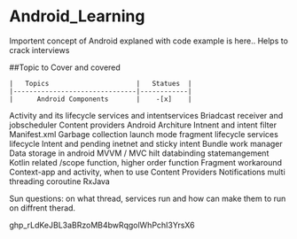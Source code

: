 # Android_Learning
Importent concept of Android explaned with code example is here.. Helps to crack interviews


##Topic to Cover and covered

    |   Topics                      |   Statues  |
    |-------------------------------|------------|
    |      Android Components       |    -[x]    |


Activity and its lifecycle
services and intentservices
Briadcast receiver and jobscheduler
Content providers
Android Architure
Intnent and intent filter
Manifest.xml
Garbage collection
launch mode
fragment lifecycle
services lifecycle
Intent and pending inetnet and sticky intent
Bundle
work manager
Data storage in android
MVVM / MVC
hilt
databinding
statemangement
Kotlin related /scope function, higher order function
Fragment workaround
Context-app and activity, when to use Content Providers
Notifications
multi threading
coroutine
RxJava

Sun questions:
on what thread, services run and how can make them to run on diffrent therad.










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
